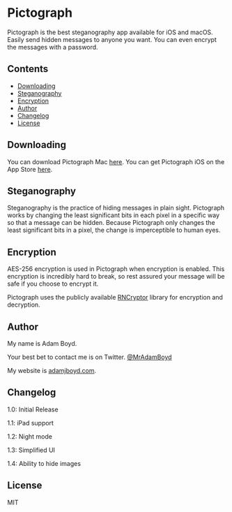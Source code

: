# Pictograph
Pictograph is the best steganography app available for iOS and macOS. Easily send hidden messages to anyone you want. You can even encrypt the messages with a password.

## Contents
* [Downloading](#downloading)
* [Steganography](#steganography)
* [Encryption](#encryption)
* [Author](#author)
* [Changelog](#changelog)
* [License](#license)

## Downloading

You can download Pictograph Mac [here](http://adamjboyd.com/Pictograph.zip). You can get Pictograph iOS on the App Store [here](https://itunes.apple.com/us/app/pictograph-hide-messages-in-plain-sight/id1051879856?ls=1&mt=8).

## Steganography

Steganography is the practice of hiding messages in plain sight. Pictograph works by changing the least significant bits in each pixel in a specific way so that a message can be hidden. Because Pictograph only changes the least significant bits in a pixel, the change is imperceptible to human eyes.

## Encryption

AES-256 encryption is used in Pictograph when encryption is enabled. This encryption is incredibly hard to break, so rest assured your message will be safe if you choose to encrypt it.

Pictograph uses the publicly available [RNCryptor](https://github.com/RNCryptor/RNCryptor) library for encryption and decryption.

## Author
My name is Adam Boyd.

Your best bet to contact me is on Twitter. [@MrAdamBoyd](https://twitter.com/MrAdamBoyd)

My website is [adamjboyd.com](http://www.adamjboyd.com).

## Changelog
1.0: Initial Release

1.1: iPad support

1.2: Night mode

1.3: Simplified UI

1.4: Ability to hide images

## License

MIT
